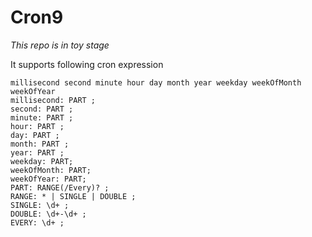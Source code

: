 # Cron9

*This repo is in toy stage*

It supports following cron expression
```
millisecond second minute hour day month year weekday weekOfMonth weekOfYear
millisecond: PART ;
second: PART ;
minute: PART ;
hour: PART ;
day: PART ;
month: PART ;
year: PART ;
weekday: PART;
weekOfMonth: PART;
weekOfYear: PART;
PART: RANGE(/Every)? ;
RANGE: * | SINGLE | DOUBLE ;
SINGLE: \d+ ;
DOUBLE: \d+-\d+ ;
EVERY: \d+ ;
```
